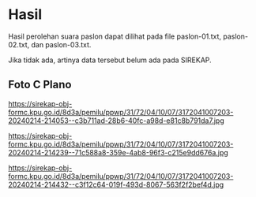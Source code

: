 # Hasil

Hasil perolehan suara paslon dapat dilihat pada file paslon-01.txt, paslon-02.txt, dan paslon-03.txt.

Jika tidak ada, artinya data tersebut belum ada pada SIREKAP.

## Foto C Plano

https://sirekap-obj-formc.kpu.go.id/8d3a/pemilu/ppwp/31/72/04/10/07/3172041007203-20240214-214053--c3b711ad-28b6-40fc-a98d-e81c8b791da7.jpg

https://sirekap-obj-formc.kpu.go.id/8d3a/pemilu/ppwp/31/72/04/10/07/3172041007203-20240214-214239--71c588a8-359e-4ab8-96f3-c215e9dd676a.jpg

https://sirekap-obj-formc.kpu.go.id/8d3a/pemilu/ppwp/31/72/04/10/07/3172041007203-20240214-214432--c3f12c64-019f-493d-8067-563f2f2bef4d.jpg
